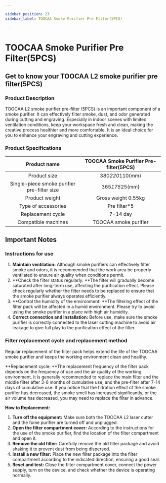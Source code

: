 ```yaml
---

sidebar_position: 23
sidebar_label: TOOCAA Smoke Purifier Pre Filter(5PCS)

---
```

# TOOCAA Smoke Purifier Pre Filter(5PCS)
## Get to know your TOOCAA L2 smoke purifier pre filter(5PCS)
### Product Description
TOOCAA L2 smoke purifier pre-filter (5PCS) is an important component of a smoke purifier. It can effectively filter smoke, dust, and odor generated during cutting and engraving. Especially in indoor scenes with limited ventilation conditions, keep your workspace fresh and clean, making the creative process healthier and more comfortable. It is an ideal choice for you to enhance your engraving and cutting experience.

### Product Specifications
| Product name | TOOCAA Smoke Purifier Pre-filter(5PCS) |
| :---: | :---: |
| Product size | 380*220*110(mm) |
| Single-piece smoke purifier pre-filter size | 365*175*25(mm) |
| Product weight | Gross weight 0.55kg |
| Type of accessories | Pre filter*5 |
| Replacement cycle | 7-14 day |
| Compatible machines | TOOCAA smoke purifier |


## Important Notes  
### Instructions for use
1. **Maintain ventilation:** Although smoke purifiers can effectively filter smoke and odors, it is recommended that the work area be properly ventilated to ensure air quality when conditions permit.
2. **Check the filter status regularly: **The filter will gradually become saturated after long-term use, affecting the purification effect. Please check regularly whether the filter needs to be replaced to ensure that the smoke purifier always operates efficiently.
3. **Control the humidity of the environment: **The filtering effect of the filter pack will be affected in a humid environment. Please try to avoid using the smoke purifier in a place with high air humidity.
4. **Correct connection and installation:** Before use, make sure the smoke purifier is correctly connected to the laser cutting machine to avoid air leakage to give full play to the purification effect of the filter.

### Filter replacement cycle and replacement method
Regular replacement of the filter pack helps extend the life of the TOOCAA smoke purifier and keeps the working environment clean and healthy.

**Replacement cycle: **The replacement frequency of the filter pack depends on the frequency of use and the air quality of the working environment. It is generally recommended to replace the main filter and the middle filter after 3-6 months of cumulative use, and the pre-filter after 7-14 days of cumulative use. If you notice that the filtration effect of the smoke purifier has decreased, the smoke smell has increased significantly, or the air volume has decreased, you may need to replace the filter in advance.



**How to Replacement:**

1. **Turn off the equipment:** Make sure both the TOOCAA L2 laser cutter and the fume purifier are turned off and unplugged.
2. **Open the filter compartment cover:** According to the instructions for the use of the smoke purifier, find the location of the filter compartment and open it.
3. **Remove the old filter:** Carefully remove the old filter package and avoid shaking it to prevent dust from being dispersed.
4. **Install a new filter:** Place the new filter package into the filter compartment according to the indicated direction, ensuring a good seal.
5. **Reset and test:** Close the filter compartment cover, connect the power supply, turn on the device, and check whether the device is operating normally.


